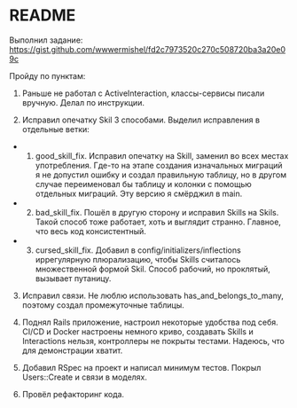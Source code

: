 # README

Выполнил задание:
https://gist.github.com/wwwermishel/fd2c7973520c270c508720ba3a20e09c

Пройду по пунктам:
1. Раньше не работал с ActiveInteraction, классы-сервисы писали вручную. Делал по инструкции.

2. Исправил опечатку Skil 3 способами. Выделил исправления в отдельные ветки:
  - 1. good_skill_fix. Исправил опечатку на Skill, заменил во всех местах употребления.
       Где-то на этапе создания изначальных миграций я не допустил ошибку и создал правильную таблицу,
       но в другом случае переименовал бы таблицу и колонки с помощью отдельных миграций. Эту версию я
       смёрджил в main.

  - 2. bad_skill_fix. Пошёл в другую сторону и исправил Skills на Skils. Такой способ тоже работает, хоть
       и выглядит странно. Главное, что весь код консистентный.

  - 3. cursed_skill_fix. Добавил в config/initializers/inflections иррегулярную плюрализацию, чтобы Skills
       считалось множественной формой Skil. Способ рабочий, но проклятый, вызывает путаницу.

3. Исправил связи. Не люблю использовать has_and_belongs_to_many, поэтому создал промежуточные таблицы.

4. Поднял Rails приложение, настроил некоторые удобства под себя. CI/CD и Docker настроены немного криво, 
   создавать Skills и Interactions нельзя, контроллеры не покрыты тестами. Надеюсь, что для демонстрации
   хватит.

5. Добавил RSpec на проект и написал минимум тестов. Покрыл Users::Create и связи в моделях.

6. Провёл рефакторинг кода.
